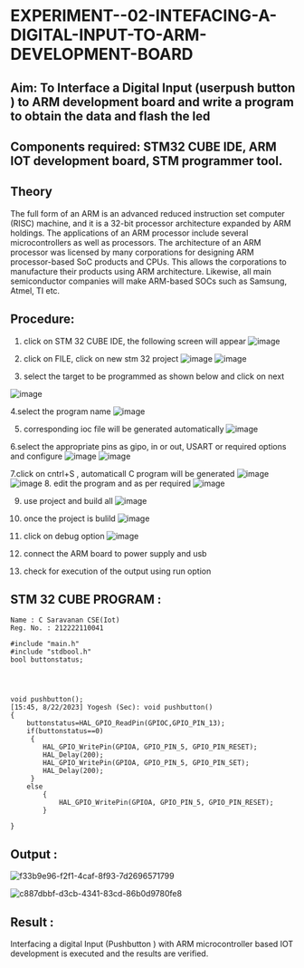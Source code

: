 # EXPERIMENT--02-INTEFACING-A-DIGITAL-INPUT-TO-ARM-DEVELOPMENT-BOARD
## Aim: To Interface a Digital Input  (userpush button  ) to ARM   development board and write a  program to obtain  the data and flash the led  
## Components required: STM32 CUBE IDE, ARM IOT development board,  STM programmer tool.
## Theory 
The full form of an ARM is an advanced reduced instruction set computer (RISC) machine, and it is a 32-bit processor architecture expanded by ARM holdings. The applications of an ARM processor include several microcontrollers as well as processors. The architecture of an ARM processor was licensed by many corporations for designing ARM processor-based SoC products and CPUs. This allows the corporations to manufacture their products using ARM architecture. Likewise, all main semiconductor companies will make ARM-based SOCs such as Samsung, Atmel, TI etc.

 
  
## Procedure:
 1. click on STM 32 CUBE IDE, the following screen will appear 
 ![image](https://user-images.githubusercontent.com/36288975/226189166-ac10578c-c059-40e7-8b80-9f84f64bf088.png)

 2. click on FILE, click on new stm 32 project 
 ![image](https://user-images.githubusercontent.com/36288975/226189215-2d13ebfb-507f-44fc-b772-02232e97c0e3.png)
![image](https://user-images.githubusercontent.com/36288975/226189230-bf2d90dd-9695-4aaf-b2a6-6d66454e81fc.png)
3. select the target to be programmed  as shown below and click on next 

![image](https://user-images.githubusercontent.com/36288975/226189280-ed5dcf1d-dd8d-43ae-815d-491085f4863b.png)

4.select the program name 
![image](https://user-images.githubusercontent.com/36288975/226189316-09832a30-4d1a-4d4f-b8ad-2dc28f137711.png)


5. corresponding ioc file will be generated automatically 
![image](https://user-images.githubusercontent.com/36288975/226189378-3abbdee2-0df6-470f-a3cd-79c74e3d3ad8.png)

6.select the appropriate pins as gipo, in or out, USART or required options and configure 
![image](https://user-images.githubusercontent.com/36288975/226189403-f7179f1a-3eae-4637-826b-ab4ec35ba1e1.png)
![image](https://user-images.githubusercontent.com/36288975/226189425-2b2414ce-49b3-4b61-a260-c658cb2e4152.png)


7.click on cntrl+S , automaticall C program will be generated 
![image](https://user-images.githubusercontent.com/36288975/226189443-8b43451d-0b14-47e4-a20b-cc09c6ad8458.png)
![image](https://user-images.githubusercontent.com/36288975/226189450-85ffa969-2ffb-4788-81e5-72d60fdda0f1.png)
8. edit the program and as per required 
![image](https://user-images.githubusercontent.com/36288975/226189461-a573e62f-a109-4631-a250-a20925758fe0.png)

9. use project and build all 
![image](https://user-images.githubusercontent.com/36288975/226189554-3f7101ac-3f41-48fc-abc7-480bd6218dec.png)
10. once the project is bulild 
![image](https://user-images.githubusercontent.com/36288975/226189577-c61cc1eb-3990-4968-8aa6-aefffc766b70.png)

11. click on debug option 
![image](https://user-images.githubusercontent.com/36288975/226189625-37daa9a3-62e9-42b5-a5ce-2ac63345905b.png)

12. connect the  ARM board to power supply and usb 


13. check for execution of the output using run option 



## STM 32 CUBE PROGRAM :
```
Name : C Saravanan CSE(Iot)
Reg. No. : 212222110041
```
```
#include "main.h"
#include "stdbool.h"
bool buttonstatus;




void pushbutton();
[15:45, 8/22/2023] Yogesh (Sec): void pushbutton()
{
	buttonstatus=HAL_GPIO_ReadPin(GPIOC,GPIO_PIN_13);
	if(buttonstatus==0)
	 {
		HAL_GPIO_WritePin(GPIOA, GPIO_PIN_5, GPIO_PIN_RESET);
		HAL_Delay(200);
		HAL_GPIO_WritePin(GPIOA, GPIO_PIN_5, GPIO_PIN_SET);
		HAL_Delay(200);
	 }
	else
		{
			HAL_GPIO_WritePin(GPIOA, GPIO_PIN_5, GPIO_PIN_RESET);
		}

}
```


## Output  :

![f33b9e96-f2f1-4caf-8f93-7d2696571799](https://github.com/saravanan2607/EXPERIMENT--02-INTEFACING-A-DIGITAL-INPUT-TO-ARM-DEVELOPMENT-BOARD/assets/121395849/783eb615-0e4d-4735-8f50-885496573bca)

![c887dbbf-d3cb-4341-83cd-86b0d9780fe8](https://github.com/saravanan2607/EXPERIMENT--02-INTEFACING-A-DIGITAL-INPUT-TO-ARM-DEVELOPMENT-BOARD/assets/121395849/60b5c199-58f8-4034-9548-c97279558ec2)

 
 
 
## Result :
Interfacing a digital Input (Pushbutton ) with ARM microcontroller based IOT development is executed and the results are verified.
